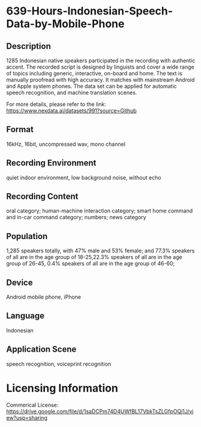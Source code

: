 # 639-Hours-Indonesian-Speech-Data-by-Mobile-Phone

## Description
1285 Indonesian native speakers participated in the recording with authentic accent. The recorded script is designed by linguists and cover a wide range of topics including generic, interactive, on-board and home. The text is manually proofread with high accuracy. It matches with mainstream Android and Apple system phones. The data set can be applied for automatic speech recognition, and machine translation scenes.

For more details, please refer to the link: https://www.nexdata.ai/datasets/991?source=Github


## Format
16kHz, 16bit, uncompressed wav, mono channel

## Recording Environment
quiet indoor environment, low background noise, without echo

## Recording Content
oral category; human-machine interaction category; smart home command and in-car command category; numbers; news category

## Population
1,285 speakers totally, with 47% male and 53% female; and 77.3% speakers of all are in the age group of 18-25,22.3% speakers of all are in the age group of 26-45, 0.4% speakers of all are in the age group of 46-60;

## Device
Android mobile phone, iPhone

## Language
Indonesian

## Application Scene
speech recognition, voiceprint recognition

# Licensing Information
Commerical License: https://drive.google.com/file/d/1saDCPm74D4UWfBL17VbkTsZLGfpOQj1J/view?usp=sharing
